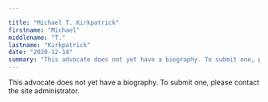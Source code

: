 ```yaml
---

title: "Michael T. Kirkpatrick"
firstname: "Michael"
middlename: "T."
lastname: "Kirkpatrick"
date: "2020-12-14"
summary: "This advocate does not yet have a biography. To submit one, please contact the site administrator."
---
```

This advocate does not yet have a biography. To submit one, please contact the site administrator.

